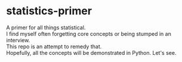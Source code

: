 # statistics-primer
A primer for all things statistical.  
I find myself often forgetting core concepts or being stumped in an interview.  
This repo is an attempt to remedy that.  
Hopefully, all the concepts will be demonstrated in Python. Let's see.  
